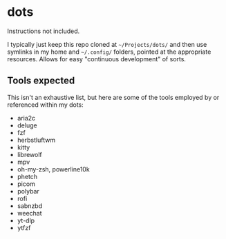# dots
Instructions not included.

I typically just keep this repo cloned at `~/Projects/dots/` and then use symlinks in my home and `~/.config/` folders, pointed at the appropriate resources. Allows for easy "continuous development" of sorts.

## Tools expected

This isn't an exhaustive list, but here are some of the tools employed by or referenced within my dots:

- aria2c
- deluge
- fzf
- herbstluftwm
- kitty
- librewolf
- mpv
- oh-my-zsh, powerline10k
- phetch
- picom
- polybar
- rofi
- sabnzbd
- weechat
- yt-dlp
- ytfzf